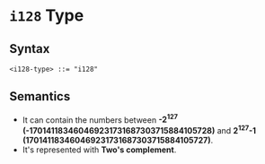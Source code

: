 # `i128` Type

## Syntax

```
<i128-type> ::= "i128"
```

## Semantics

- It can contain the numbers between **-2<sup>127</sup> (-170141183460469231731687303715884105728)** and **2<sup>127</sup>-1 (170141183460469231731687303715884105727)**.
- It's represented with **Two's complement**.
